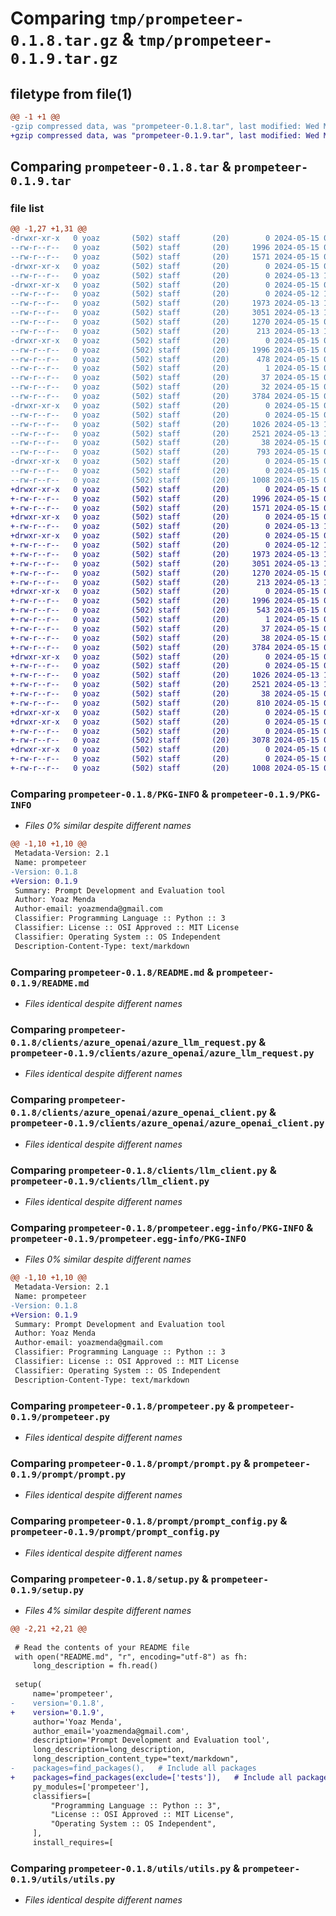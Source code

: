 # Comparing `tmp/prompeteer-0.1.8.tar.gz` & `tmp/prompeteer-0.1.9.tar.gz`

## filetype from file(1)

```diff
@@ -1 +1 @@
-gzip compressed data, was "prompeteer-0.1.8.tar", last modified: Wed May 15 07:44:45 2024, max compression
+gzip compressed data, was "prompeteer-0.1.9.tar", last modified: Wed May 15 07:51:47 2024, max compression
```

## Comparing `prompeteer-0.1.8.tar` & `prompeteer-0.1.9.tar`

### file list

```diff
@@ -1,27 +1,31 @@
-drwxr-xr-x   0 yoaz       (502) staff       (20)        0 2024-05-15 07:44:45.811111 prompeteer-0.1.8/
--rw-r--r--   0 yoaz       (502) staff       (20)     1996 2024-05-15 07:44:45.810752 prompeteer-0.1.8/PKG-INFO
--rw-r--r--   0 yoaz       (502) staff       (20)     1571 2024-05-15 07:07:55.000000 prompeteer-0.1.8/README.md
-drwxr-xr-x   0 yoaz       (502) staff       (20)        0 2024-05-15 07:44:45.806391 prompeteer-0.1.8/clients/
--rw-r--r--   0 yoaz       (502) staff       (20)        0 2024-05-13 18:06:15.000000 prompeteer-0.1.8/clients/__init__.py
-drwxr-xr-x   0 yoaz       (502) staff       (20)        0 2024-05-15 07:44:45.807323 prompeteer-0.1.8/clients/azure_openai/
--rw-r--r--   0 yoaz       (502) staff       (20)        0 2024-05-12 13:15:26.000000 prompeteer-0.1.8/clients/azure_openai/__init__.py
--rw-r--r--   0 yoaz       (502) staff       (20)     1973 2024-05-13 18:19:50.000000 prompeteer-0.1.8/clients/azure_openai/azure_llm_request.py
--rw-r--r--   0 yoaz       (502) staff       (20)     3051 2024-05-13 18:21:21.000000 prompeteer-0.1.8/clients/azure_openai/azure_openai_client.py
--rw-r--r--   0 yoaz       (502) staff       (20)     1270 2024-05-15 06:58:31.000000 prompeteer-0.1.8/clients/llm_client.py
--rw-r--r--   0 yoaz       (502) staff       (20)      213 2024-05-13 11:23:51.000000 prompeteer-0.1.8/clients/llm_request.py
-drwxr-xr-x   0 yoaz       (502) staff       (20)        0 2024-05-15 07:44:45.810374 prompeteer-0.1.8/prompeteer.egg-info/
--rw-r--r--   0 yoaz       (502) staff       (20)     1996 2024-05-15 07:44:45.000000 prompeteer-0.1.8/prompeteer.egg-info/PKG-INFO
--rw-r--r--   0 yoaz       (502) staff       (20)      478 2024-05-15 07:44:45.000000 prompeteer-0.1.8/prompeteer.egg-info/SOURCES.txt
--rw-r--r--   0 yoaz       (502) staff       (20)        1 2024-05-15 07:44:45.000000 prompeteer-0.1.8/prompeteer.egg-info/dependency_links.txt
--rw-r--r--   0 yoaz       (502) staff       (20)       37 2024-05-15 07:44:45.000000 prompeteer-0.1.8/prompeteer.egg-info/requires.txt
--rw-r--r--   0 yoaz       (502) staff       (20)       32 2024-05-15 07:44:45.000000 prompeteer-0.1.8/prompeteer.egg-info/top_level.txt
--rw-r--r--   0 yoaz       (502) staff       (20)     3784 2024-05-15 06:52:18.000000 prompeteer-0.1.8/prompeteer.py
-drwxr-xr-x   0 yoaz       (502) staff       (20)        0 2024-05-15 07:44:45.809603 prompeteer-0.1.8/prompt/
--rw-r--r--   0 yoaz       (502) staff       (20)        0 2024-05-15 07:42:02.000000 prompeteer-0.1.8/prompt/__init__.py
--rw-r--r--   0 yoaz       (502) staff       (20)     1026 2024-05-13 18:06:32.000000 prompeteer-0.1.8/prompt/prompt.py
--rw-r--r--   0 yoaz       (502) staff       (20)     2521 2024-05-13 18:08:59.000000 prompeteer-0.1.8/prompt/prompt_config.py
--rw-r--r--   0 yoaz       (502) staff       (20)       38 2024-05-15 07:44:45.811173 prompeteer-0.1.8/setup.cfg
--rw-r--r--   0 yoaz       (502) staff       (20)      793 2024-05-15 07:43:24.000000 prompeteer-0.1.8/setup.py
-drwxr-xr-x   0 yoaz       (502) staff       (20)        0 2024-05-15 07:44:45.810021 prompeteer-0.1.8/utils/
--rw-r--r--   0 yoaz       (502) staff       (20)        0 2024-05-15 07:42:14.000000 prompeteer-0.1.8/utils/__init__.py
--rw-r--r--   0 yoaz       (502) staff       (20)     1008 2024-05-15 06:52:18.000000 prompeteer-0.1.8/utils/utils.py
+drwxr-xr-x   0 yoaz       (502) staff       (20)        0 2024-05-15 07:51:47.404349 prompeteer-0.1.9/
+-rw-r--r--   0 yoaz       (502) staff       (20)     1996 2024-05-15 07:51:47.404041 prompeteer-0.1.9/PKG-INFO
+-rw-r--r--   0 yoaz       (502) staff       (20)     1571 2024-05-15 07:07:55.000000 prompeteer-0.1.9/README.md
+drwxr-xr-x   0 yoaz       (502) staff       (20)        0 2024-05-15 07:51:47.397065 prompeteer-0.1.9/clients/
+-rw-r--r--   0 yoaz       (502) staff       (20)        0 2024-05-13 18:06:15.000000 prompeteer-0.1.9/clients/__init__.py
+drwxr-xr-x   0 yoaz       (502) staff       (20)        0 2024-05-15 07:51:47.398316 prompeteer-0.1.9/clients/azure_openai/
+-rw-r--r--   0 yoaz       (502) staff       (20)        0 2024-05-12 13:15:26.000000 prompeteer-0.1.9/clients/azure_openai/__init__.py
+-rw-r--r--   0 yoaz       (502) staff       (20)     1973 2024-05-13 18:19:50.000000 prompeteer-0.1.9/clients/azure_openai/azure_llm_request.py
+-rw-r--r--   0 yoaz       (502) staff       (20)     3051 2024-05-13 18:21:21.000000 prompeteer-0.1.9/clients/azure_openai/azure_openai_client.py
+-rw-r--r--   0 yoaz       (502) staff       (20)     1270 2024-05-15 06:58:31.000000 prompeteer-0.1.9/clients/llm_client.py
+-rw-r--r--   0 yoaz       (502) staff       (20)      213 2024-05-13 11:23:51.000000 prompeteer-0.1.9/clients/llm_request.py
+drwxr-xr-x   0 yoaz       (502) staff       (20)        0 2024-05-15 07:51:47.403607 prompeteer-0.1.9/prompeteer.egg-info/
+-rw-r--r--   0 yoaz       (502) staff       (20)     1996 2024-05-15 07:51:47.000000 prompeteer-0.1.9/prompeteer.egg-info/PKG-INFO
+-rw-r--r--   0 yoaz       (502) staff       (20)      543 2024-05-15 07:51:47.000000 prompeteer-0.1.9/prompeteer.egg-info/SOURCES.txt
+-rw-r--r--   0 yoaz       (502) staff       (20)        1 2024-05-15 07:51:47.000000 prompeteer-0.1.9/prompeteer.egg-info/dependency_links.txt
+-rw-r--r--   0 yoaz       (502) staff       (20)       37 2024-05-15 07:51:47.000000 prompeteer-0.1.9/prompeteer.egg-info/requires.txt
+-rw-r--r--   0 yoaz       (502) staff       (20)       38 2024-05-15 07:51:47.000000 prompeteer-0.1.9/prompeteer.egg-info/top_level.txt
+-rw-r--r--   0 yoaz       (502) staff       (20)     3784 2024-05-15 06:52:18.000000 prompeteer-0.1.9/prompeteer.py
+drwxr-xr-x   0 yoaz       (502) staff       (20)        0 2024-05-15 07:51:47.401566 prompeteer-0.1.9/prompt/
+-rw-r--r--   0 yoaz       (502) staff       (20)        0 2024-05-15 07:42:02.000000 prompeteer-0.1.9/prompt/__init__.py
+-rw-r--r--   0 yoaz       (502) staff       (20)     1026 2024-05-13 18:06:32.000000 prompeteer-0.1.9/prompt/prompt.py
+-rw-r--r--   0 yoaz       (502) staff       (20)     2521 2024-05-13 18:08:59.000000 prompeteer-0.1.9/prompt/prompt_config.py
+-rw-r--r--   0 yoaz       (502) staff       (20)       38 2024-05-15 07:51:47.404525 prompeteer-0.1.9/setup.cfg
+-rw-r--r--   0 yoaz       (502) staff       (20)      810 2024-05-15 07:51:47.000000 prompeteer-0.1.9/setup.py
+drwxr-xr-x   0 yoaz       (502) staff       (20)        0 2024-05-15 07:51:47.394801 prompeteer-0.1.9/tests/
+drwxr-xr-x   0 yoaz       (502) staff       (20)        0 2024-05-15 07:51:47.402436 prompeteer-0.1.9/tests/prompeteer/
+-rw-r--r--   0 yoaz       (502) staff       (20)        0 2024-05-15 07:51:31.000000 prompeteer-0.1.9/tests/prompeteer/__init__.py
+-rw-r--r--   0 yoaz       (502) staff       (20)     3078 2024-05-15 07:46:07.000000 prompeteer-0.1.9/tests/prompeteer/test_prompeteer.py
+drwxr-xr-x   0 yoaz       (502) staff       (20)        0 2024-05-15 07:51:47.403106 prompeteer-0.1.9/utils/
+-rw-r--r--   0 yoaz       (502) staff       (20)        0 2024-05-15 07:42:14.000000 prompeteer-0.1.9/utils/__init__.py
+-rw-r--r--   0 yoaz       (502) staff       (20)     1008 2024-05-15 06:52:18.000000 prompeteer-0.1.9/utils/utils.py
```

### Comparing `prompeteer-0.1.8/PKG-INFO` & `prompeteer-0.1.9/PKG-INFO`

 * *Files 0% similar despite different names*

```diff
@@ -1,10 +1,10 @@
 Metadata-Version: 2.1
 Name: prompeteer
-Version: 0.1.8
+Version: 0.1.9
 Summary: Prompt Development and Evaluation tool
 Author: Yoaz Menda
 Author-email: yoazmenda@gmail.com
 Classifier: Programming Language :: Python :: 3
 Classifier: License :: OSI Approved :: MIT License
 Classifier: Operating System :: OS Independent
 Description-Content-Type: text/markdown
```

### Comparing `prompeteer-0.1.8/README.md` & `prompeteer-0.1.9/README.md`

 * *Files identical despite different names*

### Comparing `prompeteer-0.1.8/clients/azure_openai/azure_llm_request.py` & `prompeteer-0.1.9/clients/azure_openai/azure_llm_request.py`

 * *Files identical despite different names*

### Comparing `prompeteer-0.1.8/clients/azure_openai/azure_openai_client.py` & `prompeteer-0.1.9/clients/azure_openai/azure_openai_client.py`

 * *Files identical despite different names*

### Comparing `prompeteer-0.1.8/clients/llm_client.py` & `prompeteer-0.1.9/clients/llm_client.py`

 * *Files identical despite different names*

### Comparing `prompeteer-0.1.8/prompeteer.egg-info/PKG-INFO` & `prompeteer-0.1.9/prompeteer.egg-info/PKG-INFO`

 * *Files 0% similar despite different names*

```diff
@@ -1,10 +1,10 @@
 Metadata-Version: 2.1
 Name: prompeteer
-Version: 0.1.8
+Version: 0.1.9
 Summary: Prompt Development and Evaluation tool
 Author: Yoaz Menda
 Author-email: yoazmenda@gmail.com
 Classifier: Programming Language :: Python :: 3
 Classifier: License :: OSI Approved :: MIT License
 Classifier: Operating System :: OS Independent
 Description-Content-Type: text/markdown
```

### Comparing `prompeteer-0.1.8/prompeteer.py` & `prompeteer-0.1.9/prompeteer.py`

 * *Files identical despite different names*

### Comparing `prompeteer-0.1.8/prompt/prompt.py` & `prompeteer-0.1.9/prompt/prompt.py`

 * *Files identical despite different names*

### Comparing `prompeteer-0.1.8/prompt/prompt_config.py` & `prompeteer-0.1.9/prompt/prompt_config.py`

 * *Files identical despite different names*

### Comparing `prompeteer-0.1.8/setup.py` & `prompeteer-0.1.9/setup.py`

 * *Files 4% similar despite different names*

```diff
@@ -2,21 +2,21 @@
 
 # Read the contents of your README file
 with open("README.md", "r", encoding="utf-8") as fh:
     long_description = fh.read()
 
 setup(
     name='prompeteer',
-    version='0.1.8',
+    version='0.1.9',
     author='Yoaz Menda',
     author_email='yoazmenda@gmail.com',
     description='Prompt Development and Evaluation tool',
     long_description=long_description,
     long_description_content_type="text/markdown",
-    packages=find_packages(),   # Include all packages
+    packages=find_packages(exclude=['tests']),   # Include all packages
     py_modules=['prompeteer'],
     classifiers=[
         "Programming Language :: Python :: 3",
         "License :: OSI Approved :: MIT License",
         "Operating System :: OS Independent",
     ],
     install_requires=[
```

### Comparing `prompeteer-0.1.8/utils/utils.py` & `prompeteer-0.1.9/utils/utils.py`

 * *Files identical despite different names*

